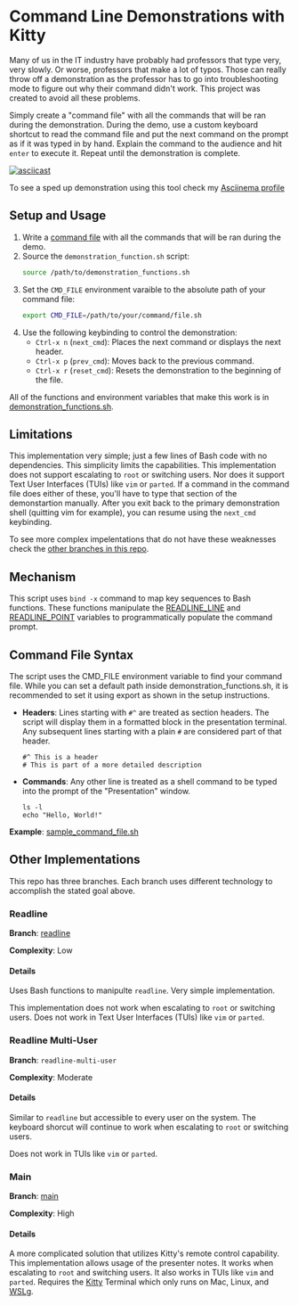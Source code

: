 # Command Line Demonstrations with Kitty

Many of us in the IT industry have probably had professors that type very, very slowly. Or worse, professors that make a lot of typos. Those can really throw off a demonstration as the professor has to go into troubleshooting mode to figure out why their command didn't work. This project was created to avoid all these problems.

Simply create a "command file" with all the commands that will be ran during the demonstration. During the demo, use a custom keyboard shortcut to read the command file and put the next command on the prompt as if it was typed in by hand. Explain the command to the audience and hit `enter` to execute it. Repeat until the demonstration is complete.

[![asciicast](https://asciinema.org/a/706500.svg)](https://asciinema.org/a/706500)

To see a sped up demonstration using this tool check my [Asciinema profile](https://asciinema.org/~sean-twie03)

## Setup and Usage

1. Write a [command file](#command-file-syntax) with all the commands that will be ran during the demo.
2. Source the `demonstration_function.sh` script:
    ```sh
    source /path/to/demonstration_functions.sh
    ```
3. Set the `CMD_FILE` environment varaible to the absolute path of your command file:
    ```sh
    export CMD_FILE=/path/to/your/command/file.sh
    ```
4. Use the following keybinding to control the demonstration:
    * `Ctrl-x n` (`next_cmd`): Places the next command or displays the next header.
    * `Ctrl-x p` (`prev_cmd`): Moves back to the previous command.
    * `Ctrl-x r` (`reset_cmd`): Resets the demonstration to the beginning of the file.

All of the functions and environment variables that make this work is in [demonstration_functions.sh](./demonstration_functions.sh).

## Limitations

This implementation very simple; just a few lines of Bash code with no dependencies. This simplicity limits the capabilities. This implementation does not support escalating to `root` or switching users. Nor does it support Text User Interfaces (TUIs) like `vim` or `parted`. If a command in the command file does either of these, you'll have to type that section of the demonstartion manually. After you exit back to the primary demonstration shell (quitting vim for example), you can resume using the `next_cmd` keybinding. 

To see more complex impelentations that do not have these weaknesses check the [other branches in this repo](#other-implementations).

## Mechanism

This script uses `bind -x` command to map key sequences to Bash functions. These functions manipulate the [READLINE_LINE](https://www.gnu.org/software/bash/manual/html_node/Bash-Variables.html#index-READLINE_005fLINE) and [READLINE_POINT](https://www.gnu.org/software/bash/manual/html_node/Bash-Variables.html#index-READLINE_005fPOINT) variables to programmatically populate the command prompt.

## Command File Syntax

The script uses the CMD_FILE environment variable to find your command file. While you can set a default path inside demonstration_functions.sh, it is recommended to set it using export as shown in the setup instructions.

* **Headers**: Lines starting with `#^` are treated as section headers. The script will display them in a formatted block in the presentation terminal. Any subsequent lines starting with a plain `#` are considered part of that header.
    ```
    #^ This is a header
    # This is part of a more detailed description
    ```
* **Commands**: Any other line is treated as a shell command to be typed into the prompt of the "Presentation" window.
    ```
    ls -l
    echo "Hello, World!"
    ```

**Example**: [sample_command_file.sh](./sample_command_file.sh)

## Other Implementations

This repo has three branches. Each branch uses different technology to accomplish the stated goal above.

### Readline

**Branch**: [readline](https://github.com/seantwie03/cli_demos/tree/readline?tab=readme-ov-file)

**Complexity**: Low

#### Details

Uses Bash functions to manipulte `readline`. Very simple implementation.

This implementation does not work when escalating to `root` or switching users. Does not work in Text User Interfaces (TUIs) like `vim` or `parted`.

### Readline Multi-User

**Branch**: `readline-multi-user`

**Complexity**: Moderate

#### Details

Similar to `readline` but accessible to every user on the system. The keyboard shorcut will continue to work when escalating to `root` or switching users.

Does not work in TUIs like `vim` or `parted`.

### Main

**Branch**: [main](https://github.com/seantwie03/cli_demos)

**Complexity**: High

#### Details

A more complicated solution that utilizes Kitty's remote control capability. This implementation allows usage of the presenter notes. It works when escalating to `root` and switching users. It also works in TUIs like `vim` and `parted`. Requires the [Kitty](https://sw.kovidgoyal.net/kitty/) Terminal which only runs on Mac, Linux, and [WSLg](https://learn.microsoft.com/en-us/windows/wsl/tutorials/gui-apps).

